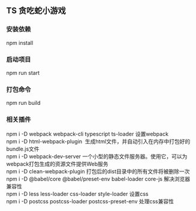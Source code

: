 ## TS 贪吃蛇小游戏

### 安装依赖

npm install

### 启动项目

npm run start

### 打包命令

npm run build

### 相关插件

npm i -D webpack webpack-cli typescript ts-loader 设置webpack  
npm i -D html-webpack-plugin  生成html文件，并自动引入在内存中打包好的bundle.js文件  
npm i -D webpack-dev-server 一个小型的静态文件服务器。使用它，可以为webpack打包生成的资源文件提供Web服务  
npm i -D clean-webpack-plugin 打包后的dist目录中的所有文件将被删除一次  
npm i -D @babel/core @babel/preset-env babel-loader core-js 解决浏览器兼容性  
npm i -D less less-loader css-loader  style-loader  设置css  
npm i -D postcss postcss-loader postcss-preset-env  处理css兼容性  
